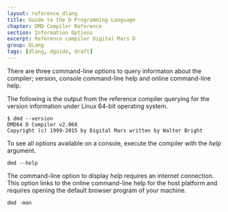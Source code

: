 ```yaml
---
layout: reference_dlang
title: Guide to the D Programming Language
chapter: DMD Compiler Reference
section: Information Options
excerpt: Reference compiler Digital Mars D
group: DLang
tags: [dlang, dguide, draft]
---
```



There are three command-line options to query informaton about the compiler; version, console command-line help and online command-line help.

The following is the output from the reference compiler querying for the version information under Linux 64-bit operating system.

~~~
$ dmd --version
DMD64 D Compiler v2.068
Copyright (c) 1999-2015 by Digital Mars written by Walter Bright
~~~

To see all options available on a console, execute the compiler with the _help_ argument.

~~~
dmd --help
~~~

The command-line option to display _help_ requires an internet connection.
This option links to the online command-line help for the host platform and requires opening the default browser program of your machine.

~~~
dmd -man
~~~
